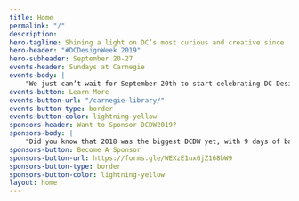```yaml
---
title: Home
permalink: "/"
description: 
hero-tagline: Shining a light on DC’s most curious and creative since ’08.
hero-header: "#DCDesignWeek 2019"
hero-subheader: September 20-27
events-header: Sundays at Carnegie
events-body: |
    "We just can’t wait for September 20th to start celebrating DC Design Week! So, we’re ramping up early, with **three creative talks at the Apple Carnegie Library.** Join us on Sundays 9/8, 9/15 and 9/22 in Mount Vernon Square, when three DC designers will share their craft through this series of not-to-be-missed and highly interactive sessions. All three events are free and open to the public!"
events-button: Learn More
events-button-url: "/carnegie-library/"
events-button-type: border
events-button-color: lightning-yellow
sponsors-header: Want to Sponsor DCDW2019?
sponsors-body: |
    "Did you know that 2018 was the biggest DCDW yet, with 9 days of back-to-back programming in all 4 quadrants of DC, MD & VA!? That was only possible because of the generous support of our sponsors. This year, we’re looking to make DCDW2019 even better — more events, in more places, featuring even more aspects of DC’s curious and creative community. But we can’t do it alone (though we’d certainly try). We’re currently looking for partners who can help make the best DCDW a reality. Whether you’re able to offer space, offer in-kind services, or offer financial support, your contribution will make the difference. Click below to support #DCDesignWeek and be part of the excitement as an ally of the creative community."
sponsors-button: Become A Sponsor
sponsors-button-url: https://forms.gle/WEXzE1uxGjZ168bW9
sponsors-button-type: border
sponsors-button-color: lightning-yellow
layout: home
---
```


